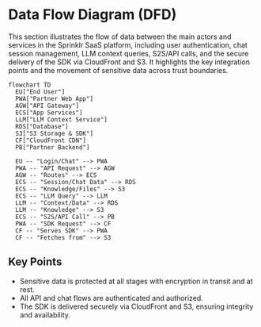 # Data Flow Diagram (DFD)

This section illustrates the flow of data between the main actors and services in the Sprinklr SaaS platform, including user authentication, chat session management, LLM context queries, S2S/API calls, and the secure delivery of the SDK via CloudFront and S3. It highlights the key integration points and the movement of sensitive data across trust boundaries.

```mermaid
flowchart TD
  EU["End User"]
  PWA["Partner Web App"]
  AGW["API Gateway"]
  ECS["App Services"]
  LLM["LLM Context Service"]
  RDS["Database"]
  S3["S3 Storage & SDK"]
  CF["CloudFront CDN"]
  PB["Partner Backend"]

  EU -- "Login/Chat" --> PWA
  PWA -- "API Request" --> AGW
  AGW -- "Routes" --> ECS
  ECS -- "Session/Chat Data" --> RDS
  ECS -- "Knowledge/Files" --> S3
  ECS -- "LLM Query" --> LLM
  LLM -- "Context/Data" --> RDS
  LLM -- "Knowledge" --> S3
  ECS -- "S2S/API Call" --> PB
  PWA -- "SDK Request" --> CF
  CF -- "Serves SDK" --> PWA
  CF -- "Fetches from" --> S3
```

## Key Points

- Sensitive data is protected at all stages with encryption in transit and at rest.
- All API and chat flows are authenticated and authorized.
- The SDK is delivered securely via CloudFront and S3, ensuring integrity and availability.
